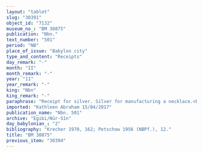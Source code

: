 ```yaml
---
layout: "tablet"
slug: "30391"
object_id: "7132"
museum_no_: "BM 30875"
publication: "Nbn."
text_number: "501"
period: "NB"
place_of_issue: "Babylon city"
type_and_content: "Receipts"
day_remark: "-"
month: "II"
month_remark: "-"
year: "11"
year_remark: "-"
king: "Nbn"
king_remark: "-"
paraphrase: "Receipt for silver. Silver for manufacturing a necklace.<br /> <strong>A</strong> manufactured (lit. &quot;gave&quot;) a necklace (<em>ki&scaron;ādu</em>) with a silver mounting (<em>mandītu</em>) for <strong>B </strong>in return for (a salary) in silver (<em>ana kaspi</em>). In the present document he acknowledges his receipt of the silver, the price (<em>&scaron;imu</em>) for the necklace. Cf. BM30522 (= Nbn 216); Mnb1828 (= TCL 12, 101) and BM30840 (= Nbn 267). Names of 3 witnesses and the scribe: Balāssu/Iddin-Marduk//Egibi (= craftsman/recipient).<br /> &nbsp;<br /> <strong>A</strong>= Balāssu/Iddin-Marduk//Egibi;<strong> B</strong>= Nab&ucirc;-ahhē-iddin/&Scaron;ulāya//Egibi"
imported: "Kathleen Abraham 15/04/2017"
publication_name: "Nbn. 501"
archive: "Egibi/Nūr-Sîn"
day_babylonian_: "2"
bibliography: "Krecher 1970, 162; Petschow 1956 (NBPf.), 12."
title: "BM 30875"
previous_item: "30394"
---
```


